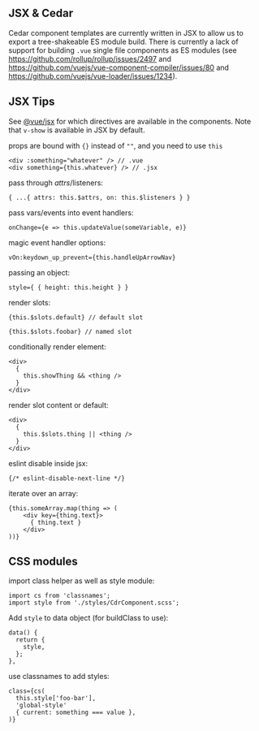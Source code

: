 JSX & Cedar
------------

Cedar component templates are currently written in JSX to allow us to export a tree-shakeable ES module build. There is currently a lack of support for building `.vue` single file components as ES modules (see https://github.com/rollup/rollup/issues/2497 and https://github.com/vuejs/vue-component-compiler/issues/80 and https://github.com/vuejs/vue-loader/issues/1234). 

## JSX Tips

See [@vue/jsx](https://github.com/vuejs/jsx) for which directives are available in the components. Note that `v-show` is available in JSX by default.

props are bound with `{}` instead of `""`, and you need to use `this`
```
<div :something="whatever" /> // .vue
<div something={this.whatever} /> // .jsx
```

pass through $attrs/$listeners:
```
{ ...{ attrs: this.$attrs, on: this.$listeners } }
```

pass vars/events into event handlers:
```
onChange={e => this.updateValue(someVariable, e)}
```

magic event handler options:
```
vOn:keydown_up_prevent={this.handleUpArrowNav}
```

passing an object:
```
style={ { height: this.height } }
```

render slots:
```
{this.$slots.default} // default slot

{this.$slots.foobar} // named slot
```

conditionally render element:
```
<div>
  {
    this.showThing && <thing />
  }
</div>
```

render slot content or default:
```
<div>
  {
    this.$slots.thing || <thing />
  }
</div>
```

eslint disable inside jsx:
```
{/* eslint-disable-next-line */}
```

iterate over an array:
```
{this.someArray.map(thing => (
    <div key={thing.text}>
      { thing.text }
    </div>
))}
```

## CSS modules

import class helper as well as style module:
```
import cs from 'classnames';
import style from './styles/CdrComponent.scss';
```

Add `style` to data object (for buildClass to use):
```
data() {
  return {
    style,
  };
},
```

use classnames to add styles:
```
class={cs(
  this.style['foo-bar'],
  'global-style'
  { current: something === value },
)}
```
